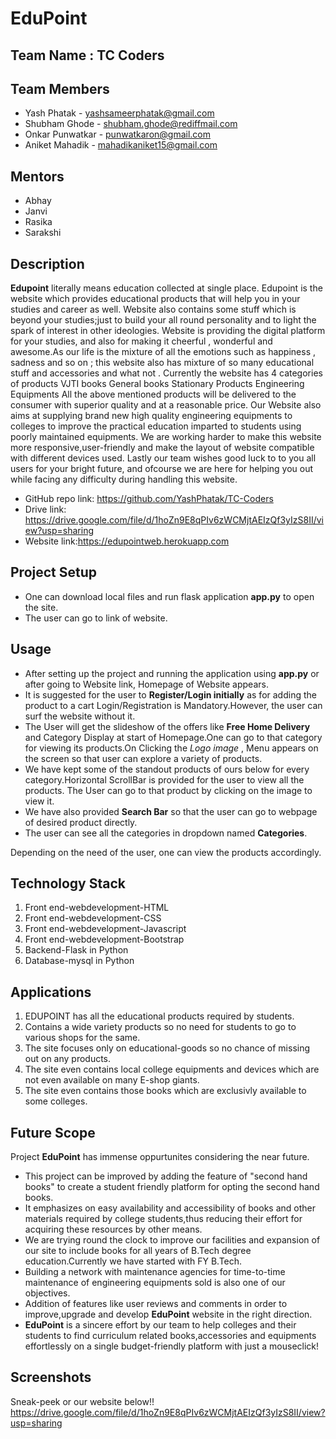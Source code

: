 # EduPoint

## Team Name : TC Coders

## Team Members

* Yash Phatak      -  yashsameerphatak@gmail.com
* Shubham Ghode    -  shubham.ghode@rediffmail.com
* Onkar Punwatkar  -  punwatkaron@gmail.com
* Aniket Mahadik   -  mahadikaniket15@gmail.com

## Mentors

* Abhay
* Janvi
* Rasika
* Sarakshi

## Description

**Edupoint** literally means education collected at single place. Edupoint is the website which provides educational products that will help you in your studies and career as well.  Website also contains some stuff which is beyond your studies;just to build your all round personality and to light the spark of interest in other ideologies. Website is providing the digital platform for your studies, and also for making it cheerful , wonderful and awesome.As our life is the mixture of all the emotions such as  happiness , sadness and so on ; this website also has mixture of so many educational stuff and accessories and what not . Currently the website has 4 categories  of products
   VJTI books 
   General books
   Stationary Products
   Engineering Equipments
All the above mentioned products will  be delivered to the consumer with superior quality and at a reasonable price.
Our Website also aims at supplying brand new high quality engineering equipments to colleges to improve the practical education imparted to students using poorly maintained equipments.
We are working harder to make this website more responsive,user-friendly and make the layout of website compatible with different devices used.
Lastly our team wishes good luck to to you all users for your bright future, and ofcourse we are here for helping you out while facing any difficulty during handling this website.

* GitHub repo link: https://github.com/YashPhatak/TC-Coders
* Drive link: https://drive.google.com/file/d/1hoZn9E8qPIv6zWCMjtAEIzQf3yIzS8II/view?usp=sharing
* Website link:https://edupointweb.herokuapp.com

## Project Setup

* One can download local files and run flask application  **app.py**  to open the site.
* The user can go to link of website.


## Usage

* After setting up the project and running the application using **app.py** or after going to Website link, Homepage of Website appears.   
* It is suggested for the user to **Register/Login initially** as for adding the product to a cart Login/Registration is Mandatory.However, the user can surf the website without it.
* The User will get the slideshow of the offers like **Free Home Delivery** and Category Display at start of Homepage.One can go to that category for viewing its products.On Clicking the *Logo image* , Menu appears on the screen so that user can explore a variety of products.
* We have kept some of the standout products of ours below for every category.Horizontal ScrollBar is provided for the user to view all the products. The User can go to that product by clicking on the image to view it.
* We have also provided **Search Bar** so that the user can go to webpage of desired product directly.
* The user can see all the categories in dropdown named **Categories**.

Depending on the need of the user, one can view the products accordingly.

## Technology Stack

1. Front end-webdevelopment-HTML
2. Front end-webdevelopment-CSS
3. Front end-webdevelopment-Javascript
4. Front end-webdevelopment-Bootstrap
5. Backend-Flask in Python
6. Database-mysql in Python

## Applications

1. EDUPOINT has all the educational products required by students.
2. Contains a wide variety products so no need for students to go to various shops for the same.
3. The site focuses only on educational-goods so no chance of missing out on any products.
4. The site even contains local college equipments and devices which are not even available on many E-shop giants.
5. The site even contains those books which are exclusivly available to some colleges.

## Future Scope

Project **EduPoint** has immense oppurtunites considering the near future.
* This project can be improved by adding the feature of "second hand books" to create a student friendly platform for opting the second hand books.
* It emphasizes on easy availability and accessibility of books and other materials required by college students,thus reducing their effort for acquiring these resources by other means.
* We are trying round the clock to improve our facilities and expansion of our site to include books for all years of B.Tech degree education.Currently we have started with FY B.Tech.
* Building a network with maintenance agencies for time-to-time maintenance of engineering equipments sold is also one of our objectives.
* Addition of features like user reviews and comments in order to improve,upgrade and develop **EduPoint** website in the right direction.
* **EduPoint** is a sincere effort by our team to help colleges and their students to find curriculum related books,accessories and equipments effortlessly on a single budget-friendly platform with just a mouseclick!

## Screenshots

Sneak-peek or our website below!!
https://drive.google.com/file/d/1hoZn9E8qPIv6zWCMjtAEIzQf3yIzS8II/view?usp=sharing




